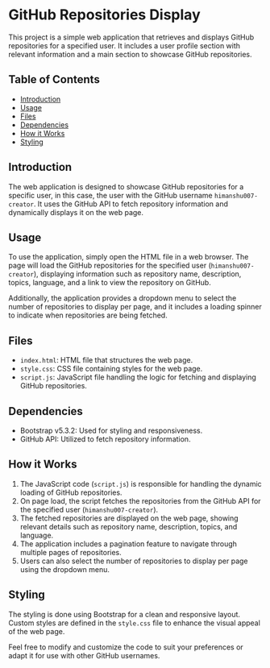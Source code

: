 
# GitHub Repositories Display

This project is a simple web application that retrieves and displays GitHub repositories for a specified user. It includes a user profile section with relevant information and a main section to showcase GitHub repositories.

## Table of Contents

- [Introduction](#introduction)
- [Usage](#usage)
- [Files](#files)
- [Dependencies](#dependencies)
- [How it Works](#how-it-works)
- [Styling](#styling)

## Introduction

The web application is designed to showcase GitHub repositories for a specific user, in this case, the user with the GitHub username `himanshu007-creator`. It uses the GitHub API to fetch repository information and dynamically displays it on the web page.

## Usage

To use the application, simply open the HTML file in a web browser. The page will load the GitHub repositories for the specified user (`himanshu007-creator`), displaying information such as repository name, description, topics, language, and a link to view the repository on GitHub.

Additionally, the application provides a dropdown menu to select the number of repositories to display per page, and it includes a loading spinner to indicate when repositories are being fetched.

## Files

- `index.html`: HTML file that structures the web page.
- `style.css`: CSS file containing styles for the web page.
- `script.js`: JavaScript file handling the logic for fetching and displaying GitHub repositories.

## Dependencies

- Bootstrap v5.3.2: Used for styling and responsiveness.
- GitHub API: Utilized to fetch repository information.

## How it Works

1. The JavaScript code (`script.js`) is responsible for handling the dynamic loading of GitHub repositories.
2. On page load, the script fetches the repositories from the GitHub API for the specified user (`himanshu007-creator`).
3. The fetched repositories are displayed on the web page, showing relevant details such as repository name, description, topics, and language.
4. The application includes a pagination feature to navigate through multiple pages of repositories.
5. Users can also select the number of repositories to display per page using the dropdown menu.

## Styling

The styling is done using Bootstrap for a clean and responsive layout. Custom styles are defined in the `style.css` file to enhance the visual appeal of the web page.

Feel free to modify and customize the code to suit your preferences or adapt it for use with other GitHub usernames.